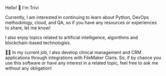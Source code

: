 Hello! 👋 I'm Trivi

Currently, I am interested in continuing to learn about Python, DevOps methodology, cloud, and QA, so if you have any resources or experiences to share, let me know!

I also enjoy topics related to artificial intelligence, algorithms and blockchain-based technologies.

👨‍💻 In my current job, I also develop clinical management and CRM applications through integrations with FileMaker Claris. So, if by chance you use this software or have any interest in a related topic, feel free to ask me without any obligation!
